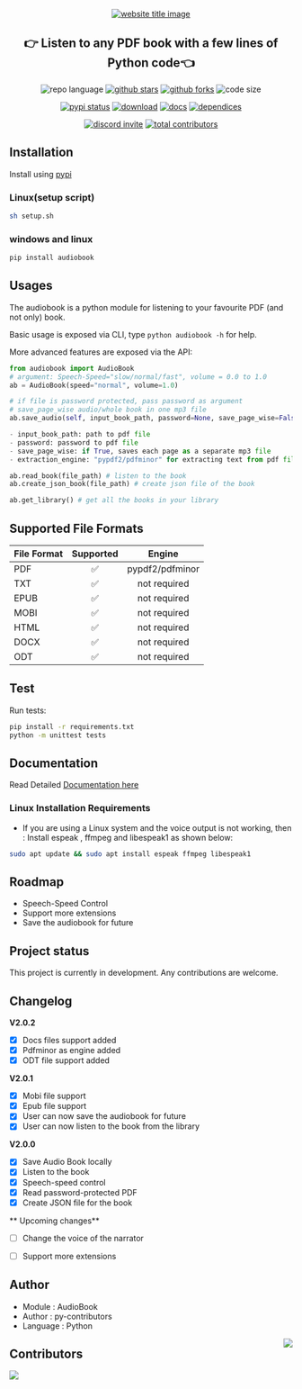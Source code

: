 <p align="center">
  <a href="https://py-contributors.github.io/audiobook/"><img src="https://capsule-render.vercel.app/api?type=rect&color=009ACD&height=100&section=header&text=audioBook&fontSize=80%&fontColor=ffffff" alt="website title image"></a>
  <h2 align="center">👉 Listen to any PDF book with a few lines of Python code👈</h2>
</p>

<p align="center">
<img src="https://img.shields.io/badge/Python-3.8.5-lightgrey?style=for-the-badge" alt="repo language">
<a href="https://github.com/py-contributors/audiobook/stargazers"><img src="https://img.shields.io/github/stars/py-contributors/audiobook?style=for-the-badge" alt="github stars"></a>
<a href="https://github.com/py-contributors/audiobook/network/members"><img src="https://img.shields.io/github/forks/py-contributors/audiobook?style=for-the-badge" alt="github forks"></a>
<img src="https://img.shields.io/github/languages/code-size/py-contributors/audiobook?style=for-the-badge" alt="code size">
  </p>
  <p align="center">
<a href="https://pypi.org/project/audiobook/"><img src="https://img.shields.io/pypi/status/audiobook.svg?style=for-the-badge" alt="pypi status"></a>
<a href="https://pypi.org/project/audiobook/"><img src="https://img.shields.io/pypi/dm/audiobook?style=for-the-badge" alt="download"></a>
<a href="https://pypi.org/project/audiobook/"><img src="https://img.shields.io/readthedocs/audiobook?style=for-the-badge" alt="docs"></a>
<a href="https://pypi.org/project/audiobook/"><img src="https://img.shields.io/librariesio/release/pypi/audiobook?style=for-the-badge" alt="dependices"></a>
</p>
<p align="center">
<a href="https://discord.gg/JfbK3bS"><img src="https://img.shields.io/discord/758030555005714512.svg?label=Discord&logo=Discord&colorB=7289da&style=for-the-badge" alt="discord invite"></a>
<a href="https://api.github.com/repos/py-contributors/audiobook/contributors"><img src="https://img.shields.io/github/contributors/py-contributors/audiobook?style=for-the-badge" alt="total contributors"></a>
</p>

## Installation

Install using [pypi](https://pypi.org/project/audiobook/)

### Linux(setup script)

```sh
sh setup.sh
```

### windows and linux

```cmd
pip install audiobook
```

## Usages

The audiobook is a python module for listening to your favourite PDF (and not only) book.

Basic usage is exposed via CLI, type `python audiobook -h` for help.

More advanced features are exposed via the API:

```python
from audiobook import AudioBook
# argument: Speech-Speed="slow/normal/fast", volume = 0.0 to 1.0
ab = AudioBook(speed="normal", volume=1.0) 

# if file is password protected, pass password as argument
# save_page_wise audio/whole book in one mp3 file
ab.save_audio(self, input_book_path, password=None, save_page_wise=False): 

- input_book_path: path to pdf file
- password: password to pdf file
- save_page_wise: if True, saves each page as a separate mp3 file
- extraction_engine: "pypdf2/pdfminor" for extracting text from pdf file

ab.read_book(file_path) # listen to the book
ab.create_json_book(file_path) # create json file of the book

ab.get_library() # get all the books in your library
```

## Supported File Formats

| File Format | Supported | Engine |
| :--- | :---: | :---: |
| PDF | :white_check_mark: | pypdf2/pdfminor |
| TXT | :white_check_mark: |  not required  |
| EPUB | :white_check_mark: | not required  |
| MOBI | :white_check_mark: | not required  |
| HTML | :white_check_mark: | not required  |
| DOCX | :white_check_mark: | not required  |
| ODT | :white_check_mark: | not required  |

## Test

Run tests:

```sh
pip install -r requirements.txt
python -m unittest tests
```

## Documentation

Read Detailed [Documentation here](https://audiobook.readthedocs.io/)

### Linux Installation Requirements

- If you are using a Linux system and the voice output is not working, then :
    Install espeak , ffmpeg and libespeak1 as shown below:

```sh
sudo apt update && sudo apt install espeak ffmpeg libespeak1
```

## Roadmap

- Speech-Speed Control
- Support more extensions
- Save the audiobook for future

## Project status

This project is currently in development. Any contributions are welcome.

## Changelog


**V2.0.2**

- [x] Docs files support added
- [x] Pdfminor as engine added 
- [x] ODT file support added

**V2.0.1**

- [x] Mobi file support
- [x] Epub file support
- [x] User can now save the audiobook for future
- [x] User can now listen to the book from the library

**V2.0.0**

- [x] Save Audio Book locally
- [x] Listen to the book
- [x] Speech-speed control
- [x] Read password-protected PDF
- [x] Create JSON file for the book  

** Upcoming changes**

- [ ] Change the voice of the narrator
- [ ] Support more extensions


## Author

- Module : AudioBook
- Author  : py-contributors
- Language : Python

<img align="right" src="https://img.shields.io/badge/Made%20with-Python-1f425f.svg?style=for-the-badge">

## Contributors

<a href="https://github.com/Py-Contributors/audiobook/graphs/contributors">
  <img src="https://contrib.rocks/image?repo=Py-Contributors/audiobook"/>
</a>
